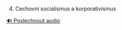 
4. Cechovní socialismus a korporativismus

[🔊 Poslechnout audio](/data/7-paragraphs/audio/chapter_163/para_002-4-Cechovn-socialismus-a-korporativismus.mp3)
